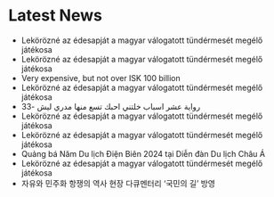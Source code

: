 # Latest News
-  Lekörözné az édesapját a magyar válogatott tündérmesét megélő játékosa
-  Lekörözné az édesapját a magyar válogatott tündérmesét megélő játékosa
-  Very expensive, but not over ISK 100 billion
-  Lekörözné az édesapját a magyar válogatott tündérmesét megélő játékosa
-  رواية عشر اسباب خلتني احبك تسع منها مدري ليش -33
-  Lekörözné az édesapját a magyar válogatott tündérmesét megélő játékosa
-  Lekörözné az édesapját a magyar válogatott tündérmesét megélő játékosa
-  Quảng bá Năm Du lịch Điện Biên 2024 tại Diễn đàn Du lịch Châu Á
-  Lekörözné az édesapját a magyar válogatott tündérmesét megélő játékosa
-  자유와 민주화 항쟁의 역사 현장 다큐멘터리 ‘국민의 길’ 방영
